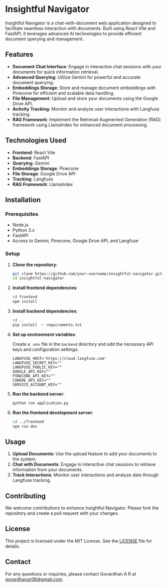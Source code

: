 # Insightful Navigator

Insightful Navigator is a chat-with-document web application designed to facilitate seamless interaction with documents. Built using React Vite and FastAPI, it leverages advanced AI technologies to provide efficient document querying and management.

## Features

- **Document Chat Interface**: Engage in interactive chat sessions with your documents for quick information retrieval.
- **Advanced Querying**: Utilize Gemini for powerful and accurate document querying.
- **Embeddings Storage**: Store and manage document embeddings with Pinecone for efficient and scalable data handling.
- **File Management**: Upload and store your documents using the Google Drive API.
- **Activity Tracking**: Monitor and analyze user interactions with Langfuse tracking.
- **RAG Framework**: Implement the Retrieval-Augmented Generation (RAG) framework using LlamaIndex for enhanced document processing.

## Technologies Used

- **Frontend**: React Vite
- **Backend**: FastAPI
- **Querying**: Gemini
- **Embeddings Storage**: Pinecone
- **File Storage**: Google Drive API
- **Tracking**: Langfuse
- **RAG Framework**: LlamaIndex

## Installation

### Prerequisites

- Node.js
- Python 3.x
- FastAPI
- Access to Gemini, Pinecone, Google Drive API, and Langfuse

### Setup

1. **Clone the repository**:

   ```sh
   git clone https://github.com/your-username/insightful-navigator.git
   cd insightful-navigator
   ```

2. **Install frontend dependencies**:

   ```sh
   cd frontend
   npm install
   ```

3. **Install backend dependencies**:

   ```sh
   cd ..
   pip install -r requirements.txt
   ```

4. **Set up environment variables**:

   Create a `.env` file in the `backend` directory and add the necessary API keys and configuration settings:

   ```env
   LANGFUSE_HOST='https://cloud.langfuse.com'
   LANGFUSE_SECRET_KEY=""
   LANGFUSE_PUBLIC_KEY=""
   GOOGLE_API_KEY=""
   PINECONE_API_KEY=""
   COHERE_API_KEY=""
   SERVICE_ACCOUNT_KEY=""
   ```

5. **Run the backend server**:

   ```sh
   python run application.py
   ```

6. **Run the frontend development server**:

   ```sh
   cd ../frontend
   npm run dev
   ```

## Usage

1. **Upload Documents**: Use the upload feature to add your documents to the system.
2. **Chat with Documents**: Engage in interactive chat sessions to retrieve information from your documents.
3. **Track Interactions**: Monitor user interactions and analyze data through Langfuse tracking.

## Contributing

We welcome contributions to enhance Insightful Navigator. Please fork the repository and create a pull request with your changes.

## License

This project is licensed under the MIT License. See the [LICENSE](LICENSE) file for details.

## Contact

For any questions or inquiries, please contact Govardhan A R at govardhanar06@gmail.com.
